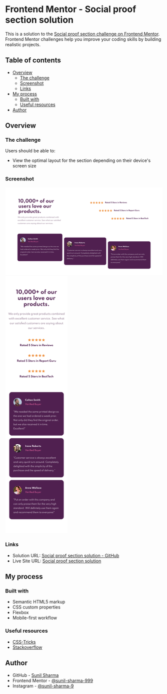 # Frontend Mentor - Social proof section solution

This is a solution to the [Social proof section challenge on Frontend Mentor](https://www.frontendmentor.io/challenges/social-proof-section-6e0qTv_bA). Frontend Mentor challenges help you improve your coding skills by building realistic projects.

## Table of contents

- [Overview](#overview)
  - [The challenge](#the-challenge)
  - [Screenshot](#screenshot)
  - [Links](#links)
- [My process](#my-process)
  - [Built with](#built-with)
  - [Useful resources](#useful-resources)
- [Author](#author)

## Overview

### The challenge

Users should be able to:

- View the optimal layout for the section depending on their device's screen size

### Screenshot

![desktop screenshot](./screenshots/desktop.png)
<img src="./screenshots/mobile.png" alt="screenshot" width="200px">

### Links

- Solution URL: [Social proof section solution - GitHub](https://github.com/sunil-sharma-999/Frontend-Mentor-Social-proof-section-solution/)
- Live Site URL: [Social proof section solution](https://sunil-sharma-999.github.io/Frontend-Mentor-Social-proof-section-solution/)

## My process

### Built with

- Semantic HTML5 markup
- CSS custom properties
- Flexbox
- Mobile-first workflow

### Useful resources

- [CSS-Tricks](https://css-tricks.com/)
- [Stackoverflow](https://stackoverflow.com/)

## Author

- GitHub - [Sunil Sharma](https://github.com/sunil-sharma-999/)
- Frontend Mentor - [@sunil-sharma-999](https://www.frontendmentor.io/profile/sunil-sharma-999)
- Instagram - [@sunil-sharma-9](https://www.instagram.com/sunil.sharma.9)
